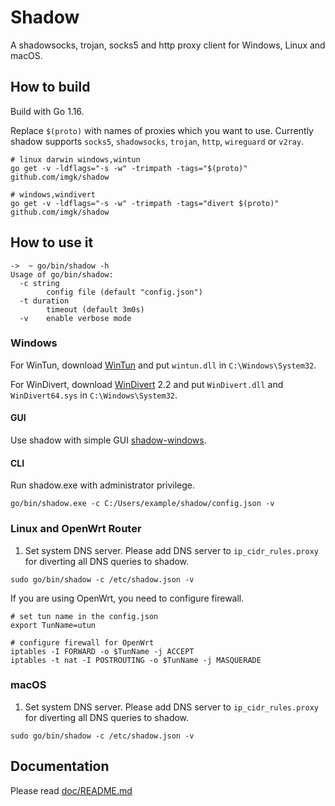 # Shadow

A shadowsocks, trojan, socks5 and http proxy client for Windows, Linux and macOS.

## How to build

Build with Go 1.16.

Replace `$(proto)` with names of proxies which you want to use. Currently shadow supports `socks5`, `shadowsocks`, `trojan`, `http`, `wireguard` or `v2ray`.

```
# linux darwin windows,wintun
go get -v -ldflags="-s -w" -trimpath -tags="$(proto)" github.com/imgk/shadow

# windows,windivert
go get -v -ldflags="-s -w" -trimpath -tags="divert $(proto)" github.com/imgk/shadow
```

## How to use it

```
->  ~ go/bin/shadow -h
Usage of go/bin/shadow:
  -c string
        config file (default "config.json")
  -t duration
        timeout (default 3m0s)
  -v    enable verbose mode
```

### Windows

For WinTun, download [WinTun](https://www.wintun.net) and put `wintun.dll` in `C:\Windows\System32`.

For WinDivert, download [WinDivert](https://www.reqrypt.org/windivert.html) 2.2 and put `WinDivert.dll` and `WinDivert64.sys` in `C:\Windows\System32`.

#### GUI

Use shadow with simple GUI [shadow-windows](https://github.com/imgk/shadow-windows).

#### CLI

Run shadow.exe with administrator privilege.

```
go/bin/shadow.exe -c C:/Users/example/shadow/config.json -v
```

### Linux and OpenWrt Router

1. Set system DNS server. Please add DNS server to `ip_cidr_rules.proxy` for diverting all DNS queries to shadow.

```
sudo go/bin/shadow -c /etc/shadow.json -v
```

If you are using OpenWrt, you need to configure firewall.

```
# set tun name in the config.json
export TunName=utun

# configure firewall for OpenWrt
iptables -I FORWARD -o $TunName -j ACCEPT
iptables -t nat -I POSTROUTING -o $TunName -j MASQUERADE
```

### macOS

1. Set system DNS server. Please add DNS server to `ip_cidr_rules.proxy` for diverting all DNS queries to shadow.

```
sudo go/bin/shadow -c /etc/shadow.json -v
```

## Documentation

Please read [doc/README.md](https://github.com/imgk/shadow/blob/main/doc/README.md)
